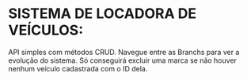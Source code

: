 # SISTEMA DE LOCADORA DE VEÍCULOS:
API simples com métodos CRUD. Navegue entre as Branchs para ver a evolução do sistema.
Só conseguirá excluir uma marca se não houver nenhum veículo cadastrada com o ID dela.
